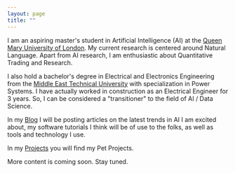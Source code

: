 ```yaml
---
layout: page
title: ""
---
```


I am an aspiring master's student in Artificial Intelligence (AI) at the [Queen Mary University of London](https://www.qmul.ac.uk). My current research is centered around Natural Language. 
Apart from AI research, I am enthusiastic about Quantitative Trading and Research.  

I also hold a bachelor's degree in Electrical and Electronics Engineering from the [Middle East Technical University](https://www.metu.edu.tr) with specialization in Power Systems. I have actually worked in construction as an Electrical Engineer for 3 years. So, I can be considered a "transitioner" to the field of AI / Data Science. 

In my [Blog](https://salkyna.github.io/blog/) I will be posting articles on the latest trends in AI I am excited about, my software tutorials I think will be of use to the folks, as well as tools and technology I use.

In my [Projects](https://salkyna.github.io/projects/) you will find my Pet Projects.

More content is coming soon. Stay tuned.
